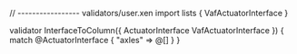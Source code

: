 // ----------------- validators/user.xen
import lists { VafActuatorInterface }

validator InterfaceToColumn({
	ActuatorInterface VafActuatorInterface
}) {
	match @ActuatorInterface {
		"axles" => @[]
	}
}
